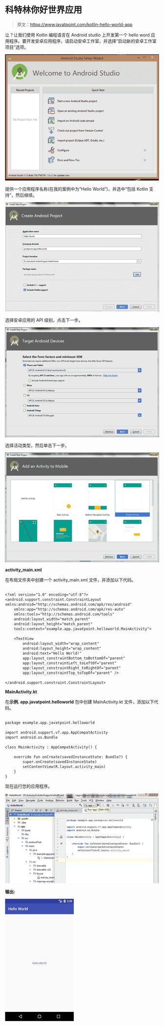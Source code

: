 # 科特林你好世界应用

> 原文：<https://www.javatpoint.com/kotlin-hello-world-app>

让？让我们使用 Kotlin 编程语言在 Android studio 上开发第一个 hello word 应用程序。要开发安卓应用程序，请启动安卓工作室，并选择“启动新的安卓工作室项目”选项。

![Kotlin Hello World App](img/40c619b0eedf3289a80ea6e68fd12c55.png)

提供一个应用程序名称(在我的案例中为“Hello World”)，并选中“包括 Kotlin 支持”，然后继续。

![Kotlin Hello World App 2](img/f124a1699d197426b1e3b876f6509317.png)

选择安卓应用的 API 级别，点击下一步。

![Kotlin Hello World App 3](img/3e05b975f86444689d4d6643642ed481.png)

选择活动类型，然后单击下一步。

![Kotlin Hello World App 4](img/6183f6e71a00cf119ad585a41c59648d.png)

**activity_main.xml**

在布局文件夹中创建一个 activity_main.xml 文件，并添加以下代码。

```

<?xml version="1.0" encoding="utf-8"?>
<android.support.constraint.ConstraintLayout xmlns:android="http://schemas.android.com/apk/res/android"
    xmlns:app="http://schemas.android.com/apk/res-auto"
    xmlns:tools="http://schemas.android.com/tools"
    android:layout_width="match_parent"
    android:layout_height="match_parent"
    tools:context="example.app.javatpoint.helloworld.MainActivity">

    <TextView
        android:layout_width="wrap_content"
        android:layout_height="wrap_content"
        android:text="Hello World!"
        app:layout_constraintBottom_toBottomOf="parent"
        app:layout_constraintLeft_toLeftOf="parent"
        app:layout_constraintRight_toRightOf="parent"
        app:layout_constraintTop_toTopOf="parent" />

</android.support.constraint.ConstraintLayout>

```

**MainActivity.kt**

在**示例. app.javatpoint.helloworld** 包中创建 MainActivity.kt 文件，添加以下代码。

```

package example.app.javatpoint.helloworld

import android.support.v7.app.AppCompatActivity
import android.os.Bundle

class MainActivity : AppCompatActivity() {

    override fun onCreate(savedInstanceState: Bundle?) {
        super.onCreate(savedInstanceState)
        setContentView(R.layout.activity_main)
    }
}

```

现在运行您的应用程序。

![Kotlin Hello World App 5](img/3711a177eb5e6f8fe0e3dfedbf8e53e1.png)

**输出:**

![Kotlin Hello World App 6](img/666cecb1fc9224d6c7d09a4398336cb8.png)